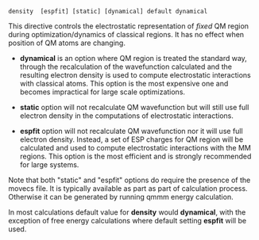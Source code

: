 ```
density  [espfit] [static] [dynamical] default dynamical
```
This directive controls the electrostatic representation of *fixed* QM
region during optimization/dynamics of classical regions. It has no
effect when position of QM atoms are changing.

  - **dynamical** is an option where QM region is treated the standard
    way, through the recalculation of the wavefunction calculated and
    the resulting electron density is used to compute electrostatic
    interactions with classical atoms. This option is the most expensive
    one and becomes impractical for large scale optimizations.


  - **static** option will not recalculate QM wavefunction but will
    still use full electron density in the computations of electrostatic
    interactions.


  - **espfit** option will not recalculate QM wavefunction nor it will
    use full electron density. Instead, a set of ESP charges for QM
    region will be calculated and used to compute electrostatic
    interactions with the MM regions. This option is the most efficient
    and is strongly recommended for large systems.

Note that both "static" and "espfit" options do require the presence of
the movecs file. It is typically available as part as part of
calculation process. Otherwise it can be generated by running qmmm
energy calculation.

In most calculations default value for **density** would **dynamical**,
with the exception of free energy calculations where default setting
**espfit** will be used.
